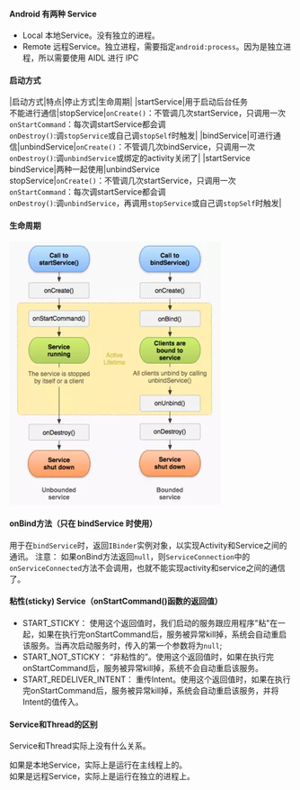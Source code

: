 ---
---
#### Android 有两种 Service

* Local
本地Service。没有独立的进程。
* Remote
远程Service。独立进程，需要指定`android:process`。因为是独立进程，所以需要使用 AIDL 进行 IPC

#### 启动方式

|启动方式|特点|停止方式|生命周期|
|startService|用于启动后台任务<br/>不能进行通信|stopService|`onCreate()`：不管调几次startService，只调用一次<br/>`onStartCommand`：每次调startService都会调<br/>`onDestroy()`:调`stopService`或自己调`stopSelf`时触发|
|bindService|可进行通信|unbindService|`onCreate()`：不管调几次bindService，只调用一次<br/>`onDestroy()`:调`unbindService`或绑定的activity关闭了|
|startService<br/>bindService|两种一起使用|unbindService<br/>stopService|`onCreate()`：不管调几次startService，只调用一次<br/>`onStartCommand`：每次调startService都会调<br/>`onDestroy()`:调`unbindService`，再调用`stopService`或自己调`stopSelf`时触发|

#### 生命周期

![Service不同启动方式的生命周期](../../assets/img/android_service.webp)

#### onBind方法（只在 bindService 时使用）

用于在`bindService`时，返回`IBinder`实例对象，以实现Activity和Service之间的通讯。
注意：
如果onBind方法返回`null`，则`ServiceConnection`中的`onServiceConnected`方法不会调用，也就不能实现activity和service之间的通信了。

#### 粘性(sticky) Service（onStartCommand()函数的返回值）

* START_STICKY：
使用这个返回值时，我们启动的服务跟应用程序"粘"在一起，如果在执行完onStartCommand后，服务被异常kill掉，系统会自动重启该服务。当再次启动服务时，传入的第一个参数将为`null`;
* START_NOT_STICKY：
“非粘性的”。使用这个返回值时，如果在执行完onStartCommand后，服务被异常kill掉，系统不会自动重启该服务。
* START_REDELIVER_INTENT：
重传Intent。使用这个返回值时，如果在执行完onStartCommand后，服务被异常kill掉，系统会自动重启该服务，并将Intent的值传入。

#### Service和Thread的区别

Service和Thread实际上没有什么关系。<br/>

如果是本地Service，实际上是运行在主线程上的。<br/>
如果是远程Service，实际上是运行在独立的进程上。<br/>
